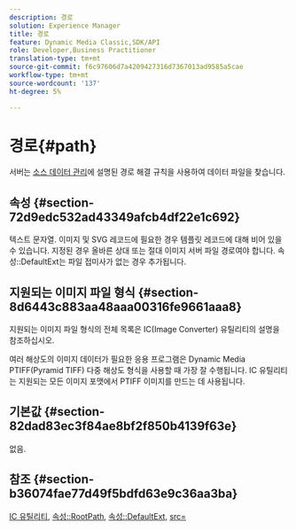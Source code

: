 ```yaml
---
description: 경로
solution: Experience Manager
title: 경로
feature: Dynamic Media Classic,SDK/API
role: Developer,Business Practitioner
translation-type: tm+mt
source-git-commit: f6c97606d7a4209427316d7367013ad9585a5cae
workflow-type: tm+mt
source-wordcount: '137'
ht-degree: 5%

---
```



# 경로{#path}

서버는 [소스 데이터 관리](../../../../../../is-api/image-serving-api-ref/c-configuration-and-administration/c-configuration-and-administration.md#concept-1ec4d9f0e58a430cae045761f1ff9173)에 설명된 경로 해결 규칙을 사용하여 데이터 파일을 찾습니다.

## 속성 {#section-72d9edc532ad43349afcb4df22e1c692}

텍스트 문자열. 이미지 및 SVG 레코드에 필요한 경우 템플릿 레코드에 대해 비어 있을 수 있습니다. 지정된 경우 올바른 상대 또는 절대 이미지 서버 파일 경로여야 합니다. 속성::DefaultExt는 파일 접미사가 없는 경우 추가됩니다.

## 지원되는 이미지 파일 형식 {#section-8d6443c883aa48aaa00316fe9661aaa8}

지원되는 이미지 파일 형식의 전체 목록은 IC(Image Converter) 유틸리티의 설명을 참조하십시오.

여러 해상도의 이미지 데이터가 필요한 응용 프로그램은 Dynamic Media PTIFF(Pyramid TIFF) 다중 해상도 형식을 사용할 때 가장 잘 수행됩니다. IC 유틸리티는 지원되는 모든 이미지 포맷에서 PTIFF 이미지를 만드는 데 사용됩니다.

## 기본값 {#section-82dad83ec3f84ae8bf2f850b4139f63e}

없음.

## 참조 {#section-b36074fae77d49f5bdfd63e9c36aa3ba}

[IC 유틸리티](../../../../../../is-api/is-utils/utilities/r-ic.md#reference-de9f43c63a8f48f1a755ff1760af8b7b),  [속성::RootPath](../../../../../../is-api/image-catalog/image-serving-api-ref/c-image-catalog-reference/c-attributes-reference/r-rootpath.md#reference-17d57e5967be403b8408fa7214017494),  [속성::DefaultExt](../../../../../../is-api/image-catalog/image-serving-api-ref/c-image-catalog-reference/c-attributes-reference/r-defaultext.md#reference-1b96c71a253049ddaeae09892d3484a0),  [src=](../../../../../../is-api/http-ref/image-serving-api-ref/c-http-protocol-reference/c-command-reference/r-src.md#reference-f6506637778c4c69bf106a7924a91ab1)
